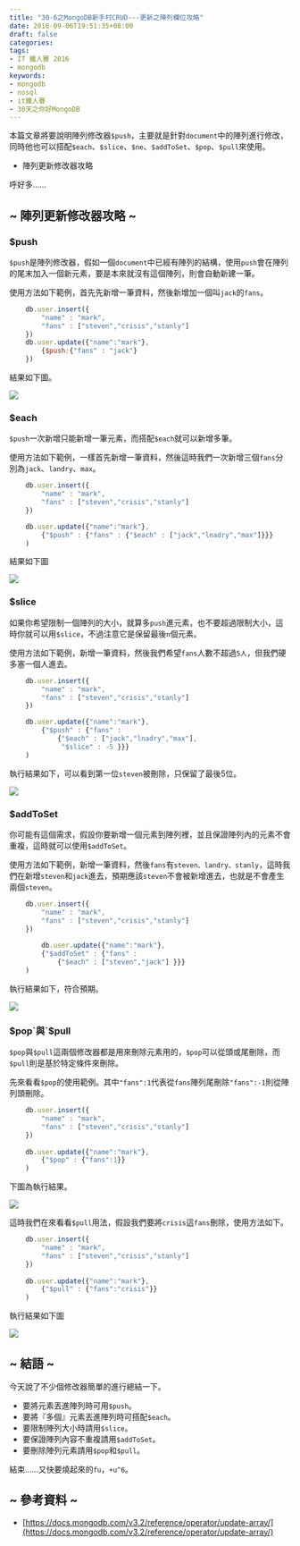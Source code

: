```yaml
---
title: "30-6之MongoDB新手村CRUD---更新之陣列欄位攻略"
date: 2016-09-06T19:51:35+08:00
draft: false
categories:
tags: 
- IT 鐵人賽 2016
- mongodb
keywords:
- mongodb
- nosql
- it鐵人賽
- 30天之你好MongoDB  
---
```


本篇文章將要說明陣列修改器`$push`，主要就是針對`document`中的陣列進行修改，同時他也可以搭配`$each`、`$slice`、`$ne`、`$addToSet`、`$pop`、`$pull`來使用。

* 陣列更新修改器攻略

呼好多……

## ~ 陣列更新修改器攻略 ~

### $push

`$push`是陣列修改器，假如一個`document`中已經有陣列的結構，使用`push`會在陣列的尾末加入一個新元素，要是本來就沒有這個陣列，則會自動新建一筆。

使用方法如下範例，首先先新增一筆資料，然後新增加一個叫`jack`的`fans`。

```js
	db.user.insert({
		"name" : "mark",
		"fans" : ["steven","crisis","stanly"]
	})
	db.user.update({"name":"mark"},
		{$push:{"fans" : "jack"}
	})
```

結果如下圖。

![](http://yixiang8780.com/outImg/20161204-1.png)

### $each

`$push`一次新增只能新增一筆元素，而搭配`$each`就可以新增多筆。

使用方法如下範例，一樣首先新增一筆資料，然後這時我們一次新增三個`fans`分別為`jack`、`landry`、`max`。

```js
	db.user.insert({
		"name" : "mark",
		"fans" : ["steven","crisis","stanly"]
	})

	db.user.update({"name":"mark"},
		{"$push" : {"fans" : {"$each" : ["jack","lnadry","max"]}}}
	)
```

結果如下圖

![](http://yixiang8780.com/outImg/20161204-2.png)

### $slice

如果你希望限制一個陣列的大小，就算多`push`進元素，也不要超過限制大小，這時你就可以用`$slice`，不過注意它是保留最後`n`個元素。

使用方法如下範例，新增一筆資料，然後我們希望`fans`人數不超過`5人`，但我們硬多塞一個人進去。

```js
	db.user.insert({
		"name" : "mark",
		"fans" : ["steven","crisis","stanly"]
	})

	db.user.update({"name":"mark"},
		{"$push" : {"fans" : 
			{"$each" : ["jack","lnadry","max"],
			 "$slice" : -5 }}}
	)
```

執行結果如下，可以看到第一位`steven`被刪除，只保留了最後5位。

![](http://yixiang8780.com/outImg/20161204-3.png)

### $addToSet

你可能有這個需求，假設你要新增一個元素到陣列裡，並且保證陣列內的元素不會重複，這時就可以使用`$addToSet`。

使用方法如下範例，新增一筆資料，然後`fans`有`steven、landry、stanly`，這時我們在新增`steven`和`jack`進去，預期應該`steven`不會被新增進去，也就是不會產生兩個`steven`。

```js
	db.user.insert({
		"name" : "mark",
		"fans" : ["steven","crisis","stanly"]
	})
	
		db.user.update({"name":"mark"},
		{"$addToSet" : {"fans" : 
			{"$each" : ["steven","jack"] }}}
	)
```

執行結果如下，符合預期。

![](http://yixiang8780.com/outImg/20161204-4.png)

### $pop`與`$pull

`$pop`與`$pull`這兩個修改器都是用來刪除元素用的，`$pop`可以從頭或尾刪除，而`$pull`則是基於特定條件來刪除。

先來看看`$pop`的使用範例。其中`"fans":1`代表從`fans`陣列尾刪除`"fans":-1`則從陣列頭刪除。

```js
	db.user.insert({
		"name" : "mark",
		"fans" : ["steven","crisis","stanly"]
	})
	
	db.user.update({"name":"mark"},
		{"$pop" : {"fans":1}}
	)

```

下圖為執行結果。

![](http://yixiang8780.com/outImg/20161204-5.png)

這時我們在來看看`$pull`用法，假設我們要將`crisis`這`fans`刪除，使用方法如下。

```js
	db.user.insert({
		"name" : "mark",
		"fans" : ["steven","crisis","stanly"]
	})
	
	db.user.update({"name":"mark"},
		{"$pull" : {"fans":"crisis"}}
	)
```

執行結果如下圖

![](http://yixiang8780.com/outImg/20161204-6.png)

## ~ 結語 ~

今天說了不少個修改器簡單的進行總結一下。

* 要將元素丟進陣列時可用`$push`。
* 要將『多個』元素丟進陣列時可搭配`$each`。
* 要限制陣列大小時請用`$slice`。
* 要保證陣列內容不重複請用`$addToSet`。
* 要刪除陣列元素請用`$pop`和`$pull`。

結束……又快要燒起來的`fu`，`+u^6`。
 
## ~ 參考資料 ~

* [https://docs.mongodb.com/v3.2/reference/operator/update-array/](https://docs.mongodb.com/v3.2/reference/operator/update-array/)